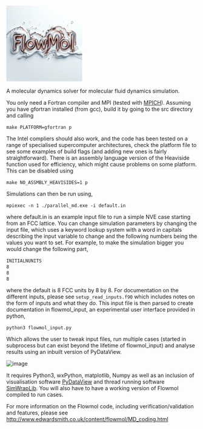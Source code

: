<img src="out-1.webp" alt="Flowmol Logo" width="200"/>

A molecular dynamics solver for molecular fluid dynamics simulation.

You only need a Fortran compiler and MPI (tested with [MPICH](https://www.mpich.org/)). Assuming you have gfortran installed (from gcc), build it by going to the src directory and calling

    make PLATFORM=gfortran p
    
The Intel compliers should also work, and the code has been tested on a range of specialised supercomputer architectures, check the platform file to see some examples of build flags (and adding new ones is fairly straightforward). There is an assembly language version of the Heaviside function used for efficiency, which might cause problems on some platform. This can be disabled using

    make NO_ASSMBLY_HEAVISIDES=1 p
    
Simulations can then be run using,

    mpiexec -n 1 ./parallel_md.exe -i default.in
    
where default.in is an example input file to run a simple NVE case starting from an FCC lattice. 
You can change simulation parameters by changing the input file, which uses a keyword lookup system with a word in capitals describing the input variable to change and the following numbers being the values you want to set. For example, to make the simulation bigger you would change the following part,

    INITIALNUNITS
    8
    8
    8
    
where the default is 8 FCC units by 8 by 8. For documentation on the different inputs, please see `setup_read_inputs.f90` which includes notes on the form of inputs and what they do. This input file is then parsed to create documentation in flowmol_input, an experimental user interface provided in python,

    python3 flowmol_input.py

Which allows the user to tweak input files, run multiple cases (started in subprocess but can exist beyond the lifetime of flowmol_input)  and analyse results using an inbuilt version of PyDataView.

![image](https://user-images.githubusercontent.com/13366737/133908501-c3cbe270-0df5-4396-8bd0-ade8b5fa389c.png)

It requires Python3, wxPython, matplotlib, Numpy as well as an inclusion of visualisation software [PyDataView](https://github.com/edwardsmith999/pyDataView) and thread running software [SimWrapLib](https://github.com/edwardsmith999/SimWrapPy). You will also have to have a working version of Flowmol compiled to run cases.

For more information on the Flowmol code, including verification/validation and features, please see
http://www.edwardsmith.co.uk/content/flowmol/MD_coding.html
